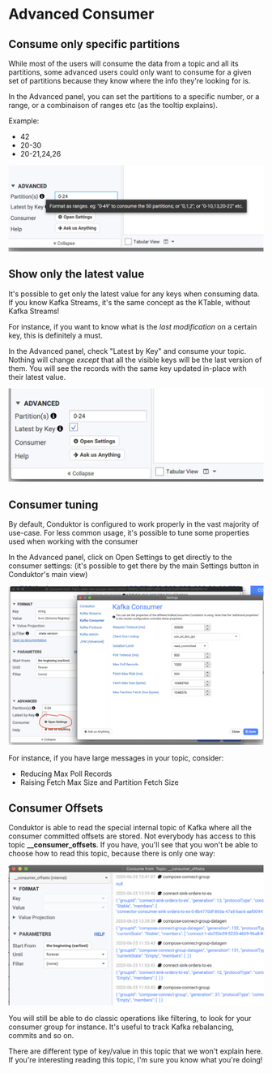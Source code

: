# Advanced Consumer

## Consume only specific partitions

While most of the users will consume the data from a topic and all its partitions, some advanced users could only want to consume for a given set of partitions because they know where the info they're looking for is.

In the Advanced panel, you can set the partitions to a specific number, or a range, or a combinaison of ranges etc \(as the tooltip explains\).

Example:

* 42
* 20-30
* 20-21,24,26

![Change which partitions to consume](../../.gitbook/assets/screenshot-2020-06-25-at-15.37.27.png)

## Show only the latest value

It's possible to get only the latest value for any keys when consuming data. If you know Kafka Streams, it's the same concept as the KTable, without Kafka Streams!

For instance, if you want to know what is the _last modification_ on a certain key, this is definitely a must.

In the Advanced panel, check "Latest by Key" and consume your topic. Nothing will change _except_ that all the visible keys will be the last version of them. You will see the records with the same key updated in-place with their latest value.

![](../../.gitbook/assets/screenshot-2020-06-25-at-15.40.15.png)

## Consumer tuning

By default, Conduktor is configured to work properly in the vast majority of use-case. For less common usage, it's possible to tune some properties used when working with the consumer

In the Advanced panel, click on Open Settings to get directly to the consumer settings: \(it's possible to get there by the main Settings button in Conduktor's main view\)

![](../../.gitbook/assets/screenshot-2020-06-25-at-15.07.08%20%283%29.png)

For instance, if you have large messages in your topic, consider:

* Reducing Max Poll Records
* Raising Fetch Max Size and Partition Fetch Size

## Consumer Offsets

Conduktor is able to read the special internal topic of Kafka where all the consumer committed offsets are stored. Not everybody has access to this topic **\_\_consumer\_offsets**. If you have, you'll see that you won't be able to choose how to read this topic, because there is only one way:

![](../../.gitbook/assets/screenshot-2020-06-25-at-15.51.58.png)

You will still be able to do classic operations like filtering, to look for your consumer group for instance. It's useful to track Kafka rebalancing, commits and so on.

There are different type of key/value in this topic that we won't explain here. If you're interesting reading this topic, I'm sure you know what you're doing!



